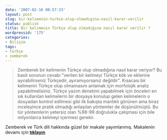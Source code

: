 ```yaml
---
date: '2007-02-16 00:57:33'
layout: post
slug: bir-kelimenin-turkce-olup-olmadigina-nasil-karar-verilir
status: publish
title: Bir kelimenin Türkçe olup olmadığına nasıl karar verilir ?
wordpressid: '175'
categories:
- Bilişim
tags:
- türkçe
- zemberek
---
```


> Zemberek bir kelimenin Türkçe olup olmadığına nasıl karar veriyor? Bu basit sorunun cevabı "verilen bir kelimeyi Türkçe kök ve eklerine ayırabilirseniz Türkçedir, ayıramıyorsanız değildir". Kısacası bir kelimenin Türkçe olup olmamasını anlamak için morfolojik analiz yapabilmelisiniz. Türkçe yazım denetimi yapabilmek için önceleri en sık kullanılan kelimelerin bir dosyaya konulup gelen kelimelerin o dosyadan kontrol edilmesi gibi ilk bakışta mantıklı görünen ama biraz inceleyince pratik olmadığı anlaşılan yöntemler de düşünülmüştü. Bu tür yöntemlerin yetersiz olan %98-99 doğrulukla çalışması için bile milyonlarca kelimeyi içermesi gerekir.



  

Zemberek ve Türk dili hakkında güzel bir makale yayımlanmış. Makalenin devamı için [**tıklayın**](http://zembereknlp.blogspot.com/2007/02/zemberek-nasl-alr-1szlk-ve-kk-aac.html)
